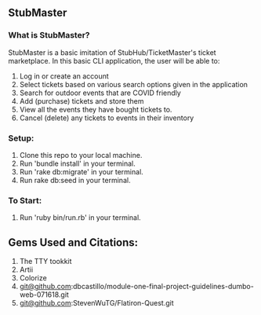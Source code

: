 ## StubMaster

### What is StubMaster?

StubMaster is a basic imitation of StubHub/TicketMaster's ticket marketplace. In this basic CLI application, the user will be able to:
  1. Log in or create an account
  2. Select tickets based on various search options given in the application
  3. Search for outdoor events that are COVID friendly
  4. Add (purchase) tickets and store them
  5. View all the events they have bought tickets to.
  6. Cancel (delete) any tickets to events in their inventory

### Setup:

  1. Clone this repo to your local machine.
  2. Run 'bundle install' in your terminal.
  3. Run 'rake db:migrate' in your terminal.
  4. Run rake db:seed in your terminal. 

### To Start:
  1. Run 'ruby bin/run.rb' in your terminal. 

## Gems Used and Citations:
  1. The TTY tookkit
  2. Artii
  3. Colorize
  4. git@github.com:dbcastillo/module-one-final-project-guidelines-dumbo-web-071618.git
  5. git@github.com:StevenWuTG/Flatiron-Quest.git

